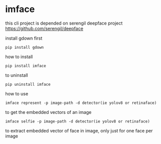 # imface

this cli project is depended on serengil deepface project
https://github.com/serengil/deepface


install gdown first
```
pip install gdown
```

how to install
```
pip install imface
```

to uninstall

```
pip uninstall imface
```

how to use

```
imface represent -p image-path -d detector(ie yolov8 or retinaface)
```
to get the embedded vectors of an image

```
imface selfie -p image-path -d detector(ie yolov8 or retinaface)
```
to extract embedded vector of face in image, only just for one face per image

```